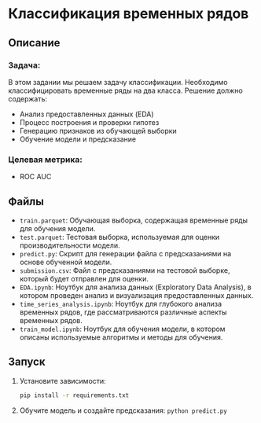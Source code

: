 # Классификация временных рядов

## Описание
### Задача:
В этом задании мы решаем задачу классификации. Необходимо классифицировать временные ряды на два класса. Решение должно содержать:
- Анализ предоставленных данных (EDA)
- Процесс построения и проверки гипотез
- Генерацию признаков из обучающей выборки
- Обучение модели и предсказание

### Целевая метрика:
- ROC AUC

## Файлы
- `train.parquet`: Обучающая выборка, содержащая временные ряды для обучения модели.
- `test.parquet`: Тестовая выборка, используемая для оценки производительности модели.
- `predict.py`: Скрипт для генерации файла с предсказаниями на основе обученной модели.
- `submission.csv`: Файл с предсказаниями на тестовой выборке, который будет отправлен для оценки.
- `EDA.ipynb`: Ноутбук для анализа данных (Exploratory Data Analysis), в котором проведен анализ и визуализация предоставленных данных.
- `time_series_analysis.ipynb`: Ноутбук для глубокого анализа временных рядов, где рассматриваются различные аспекты временных рядов.
- `train_model.ipynb`: Ноутбук для обучения модели, в котором описаны используемые алгоритмы и методы для обучения.

## Запуск
1. Установите зависимости:
   ```bash
   pip install -r requirements.txt
2. Обучите модель и создайте предсказания:
   `python predict.py`

 
